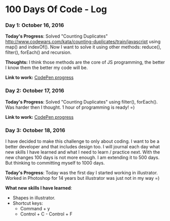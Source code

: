 # 100 Days Of Code - Log

### Day 1: October 16, 2016

**Today's Progress**: Solved "Counting Duplicates" http://www.codewars.com/kata/counting-duplicates/train/javascript using map() and indexOf(). Now I want to solve it using other methods: reduce(), filter(), forEach() and recursion.

**Thoughts:** I think those methods are the core of JS programming, the better I know them the better my code will be.

**Link to work:** [CodePen progress](http://codepen.io/tsalexey544/pen/ozPNbb)

### Day 2: October 17, 2016

**Today's Progress**: Solved "Counting Duplicates" using filter(), forEach(). Was harder then I thought. 1 hour of programming is ready! =)

**Link to work:** [CodePen progress](http://codepen.io/tsalexey544/pen/ozPNbb)

### Day 3: October 18, 2016

I have decided to make this challenge to only about coding. I want to be a better developer and that includes design too. I will journal each day what new skills I have learned and what I need to learn / practice next. With the new changes 100 days is not more enough. I am extending it to 500 days. But thinking to committing myself to 1000 days.


**Today's Progress**: Today was the first day I started working in illustrator. Worked in Photoshop for 14 years but illustrator was just  not in my way =)

**What new skills I have learned**: 
* Shapes in illustrator.
* Shortcut keys:
    * Command + y
    * Control + C - Control + F

